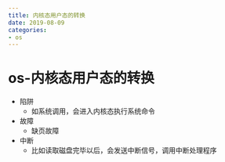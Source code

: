 ```yaml
--- 
title: 内核态用户态的转换 
date: 2019-08-09
categories: 
- os 
---
```

# os-内核态用户态的转换
* 陷阱
    * 如系统调用，会进入内核态执行系统命令
* 故障
    * 缺页故障
* 中断
    * 比如读取磁盘完毕以后，会发送中断信号，调用中断处理程序
